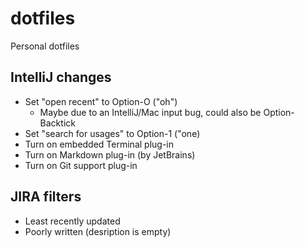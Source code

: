 # dotfiles
Personal dotfiles

## IntelliJ changes

* Set "open recent" to Option-O ("oh")
  * Maybe due to an IntelliJ/Mac input bug, could also be Option-Backtick
* Set "search for usages" to Option-1 ("one)
* Turn on embedded Terminal plug-in
* Turn on Markdown plug-in (by JetBrains)
* Turn on Git support plug-in

## JIRA filters

* Least recently updated
* Poorly written (desription is empty)
